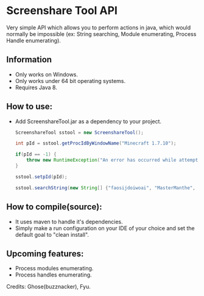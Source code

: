 # Screenshare Tool API
Very simple API which allows you to perform actions in java, which would normally be impossible (ex: String searching, Module enumerating, Process Handle enumerating).

## Information
- Only works on Windows.
- Only works under 64 bit operating systems.
- Requires Java 8.

## How to use:
- Add ScreenshareTool.jar as a dependency to your project.
	```java
	ScreenshareTool sstool = new ScreenshareTool();
	
	int pId = sstool.getProcIdByWindowName("Minecraft 1.7.10");
	
	if(pId == -1) {
		throw new RuntimeException("An error has occurred while attempting to get the process' pId");
	}
	
	sstool.setpId(pId);
	
	sstool.searchString(new String[] {"faosijdoiwoai", "MasterManthe", "TehNeon"});
	```

## How to compile(source):
- It uses maven to handle it's dependencies.
- Simply make a run configuration on your IDE of your choice and set the default goal to "clean install".

## Upcoming features:
- Process modules enumerating.
- Process handles enumerating.

Credits: Ghose(buzznacker), Fyu.
